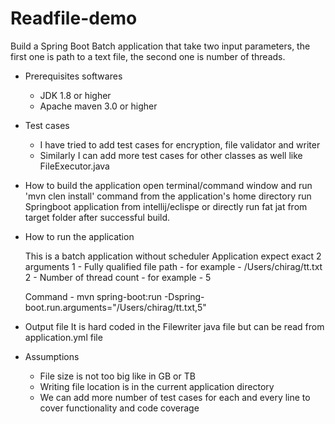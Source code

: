 # Readfile-demo
Build a Spring Boot Batch application that take two input parameters, the first
one is path to a text file, the second one is number of threads.

- Prerequisites softwares
    - JDK 1.8 or higher
    - Apache maven 3.0 or higher
    
- Test cases
    - I have tried to add test cases for encryption, file validator and writer
    - Similarly I can add more test cases for other classes as well like FileExecutor.java    

- How to build the application
   open terminal/command window and run 'mvn clen install' command from the application's home directory 
   run Springboot application from intellij/eclispe or directly run fat jat from target folder after successful build.

- How to run the application

    This is a batch application without scheduler
    Application expect exact 2 arguments
    1 - Fully qualified file path - for example - /Users/chirag/tt.txt
    2 - Number of thread count - for example - 5
    
    Command - mvn spring-boot:run  -Dspring-boot.run.arguments="/Users/chirag/tt.txt,5"
    
- Output file
    It is hard coded in the Filewriter java file but can be read from application.yml file    
    
- Assumptions
   - File size is not too big like in GB or TB
   - Writing file location is in the current application directory
   - We can add more number of test cases for each and every line to cover functionality and code coverage
   
   
       